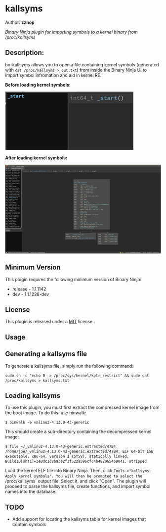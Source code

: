 # kallsyms
Author: **zznop**

_Binary Ninja plugin for importing symbols to a kernel binary from /proc/kallsyms_

## Description:

bn-kallsyms allows you to open a file containing kernel symbols (generated with `cat /proc/kallsyms > out.txt`) from 
inside the Binary Ninja UI to import symbol infromation and aid in kernel RE.

**Before loading kernel symbols:**

![Before kallsyms import](screens/before.png "Before:")

**After loading kernel symbols:**

![After kallsyms import](screens/after.png "After:")

## Minimum Version

This plugin requires the following minimum version of Binary Ninja:

 * release - 1.1.1142
 * dev - 1.1.1228-dev

## License

This plugin is released under a [MIT](LICENSE) license.

## Usage

## Generating a kallsyms file

To generate a kallsyms file, simply run the following command:
```
sudo sh -c "echo 0  > /proc/sys/kernel/kptr_restrict" && sudo cat /proc/kallsyms > kallsyms.txt
```

## Loading kallsyms

To use this plugin, you must first extract the compressed kernel image from the boot image. To do this, use binwalk:

```
$ binwalk -e vmlinuz-4.13.0-43-generic 
```

This should create a sub-directory containing the decompressed kernel image:

```
$ file ~/_vmlinuz-4.13.0-43-generic.extracted/47B4 
/home/joe/_vmlinuz-4.13.0-43-generic.extracted/47B4: ELF 64-bit LSB executable, x86-64, version 1 (SYSV), statically linked, BuildID[sha1]=3e0dc1c8b93e2f3f522a596cfc4b482065469041, stripped
```

Load the kernel ELF file into Binary Ninja. Then, click `Tools->"kallsyms: Apply kernel symbols". You will then be
prompted to select the `/proc/kallsyms` output file. Select it, and click "Open". The plugin will proceed to parse
the kallsyms file, create functions, and import symbol names into the database.

## TODO

* Add support for locating the kallsyms table for kernel images that contain symbols
